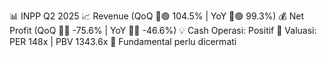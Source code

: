 📊 INPP Q2 2025
📈 Revenue (QoQ 🔼🟢 104.5% | YoY 🔼🟢 99.3%)
💰 Net Profit (QoQ 🔻🔴 -75.6% | YoY 🔻🔴 -46.6%)
💡 Cash Operasi: Positif
🧮 Valuasi: PER 148x | PBV 1343.6x
🧱 Fundamental perlu dicermati
